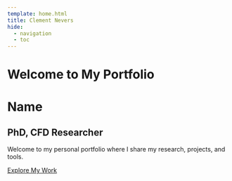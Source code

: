 ```yaml
---
template: home.html
title: Clement Nevers
hide:
  - navigation
  - toc
---
```


# Welcome to My Portfolio

<div class="home-container">
  <div class="content">
    <h1>Name</h1>
    <h2>PhD, CFD Researcher</h2>
    <p>Welcome to my personal portfolio where I share my research, projects, and tools.</p>
    <a href="research/index.md" class="button">Explore My Work</a>
  </div>
</div>
